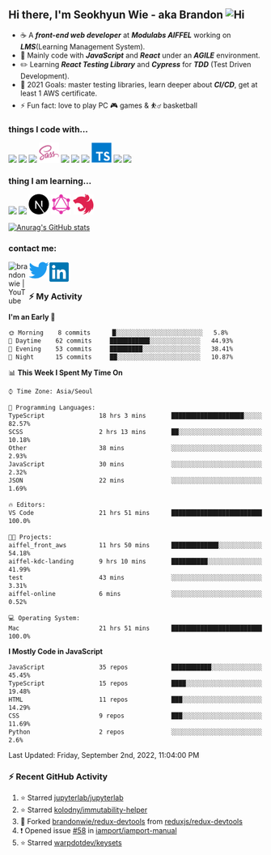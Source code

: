 ## Hi there, I'm Seokhyun Wie - aka Brandon <img src='https://qpluspicture.oss-cn-beijing.aliyuncs.com/6LjjQA/Hi.gif' alt='Hi' width="24"/>

- ☕ A _**front-end web developer**_ at _**Modulabs AIFFEL**_ working on _**LMS**_(Learning Management System).
- 🔄 Mainly code with _**JavaScript**_ and _**React**_ under an _**AGILE**_ environment.
- ✏️ Learning _**React Testing Library**_ and _**Cypress**_ for _**TDD**_ (Test Driven Development).
- 🎯 2021 Goals: master testing libraries, learn deeper about _**CI/CD**_, get at least 1 AWS certificate.
- ⚡ Fun fact: love to play PC 🎮 games️ \& ⛹️‍♂️ basketball

### things I code with...

<img src="https://cdn.jsdelivr.net/gh/devicons/devicon/icons/vscode/vscode-original.svg" width="40px"> <img src="https://cdn.jsdelivr.net/gh/devicons/devicon@latest/icons/javascript/javascript-original.svg" width="40px"> <img src="https://cdn.jsdelivr.net/gh/devicons/devicon@latest/icons/react/react-original.svg" width="40px"> <img src="https://raw.githubusercontent.com/devicons/devicon/master/icons/sass/sass-original.svg" width="40px"> <img src="https://cdn.jsdelivr.net/gh/devicons/devicon@latest/icons/git/git-original.svg" width="40px"> <img src="https://cdn.jsdelivr.net/gh/devicons/devicon/icons/github/github-original.svg" width="40px"> <img src="https://cdn.jsdelivr.net/gh/devicons/devicon/icons/amazonwebservices/amazonwebservices-original.svg" width="40px"> <img src="https://raw.githubusercontent.com/devicons/devicon/master/icons/typescript/typescript-original.svg" width="40px"> <img src="https://cdn.jsdelivr.net/gh/devicons/devicon@latest/icons/mongodb/mongodb-original.svg" width="40px"> <img src="https://cdn.jsdelivr.net/gh/devicons/devicon@latest/icons/nodejs/nodejs-plain.svg" width="40px">

### thing I am learning...

<img src="https://cdn.jsdelivr.net/gh/devicons/devicon/icons/jest/jest-plain.svg" width="40px"> <img src="https://icons-for-free.com/iconfiles/png/512/cypress-1324440144114984250.png" width="40px"> <img src="https://raw.githubusercontent.com/devicons/devicon/master/icons/nextjs/nextjs-original.svg" width="40px"> <img src="https://raw.githubusercontent.com/devicons/devicon/master/icons/graphql/graphql-plain.svg" width="40px"> <img src="https://raw.githubusercontent.com/devicons/devicon/master/icons/nestjs/nestjs-plain.svg" width="40px">

<!-- GitHub Stats -->

[![Anurag's GitHub stats](https://github-readme-stats.vercel.app/api?username=brandonwie&show_icons=true&title_color=ffc857&icon_color=8ac926&text_color=daf7dc&bg_color=151515&hide=stars&custom_title=Brandon's GitHub Stats)](https://github.com/anuraghazra/github-readme-stats)

### contact me:

[<img align="left" alt="brandonwie | YouTube" width="40px" src="https://iconape.com/wp-content/png_logo_vector/youtube-social-white-squircle.png" />][youtube] [<img align="left" alt="brandonwie | Twitter" width="40px" src="https://raw.githubusercontent.com/devicons/devicon/master/icons/twitter/twitter-original.svg" />][twitter] [<img align="left" alt="brandonwie | LinkedIn" width="40px" src="https://raw.githubusercontent.com/devicons/devicon/master/icons/linkedin/linkedin-original.svg" />][linkedin]

<br />
<br />

### ⚡ My Activity

<!--START_SECTION:waka-->
**I'm an Early 🐤** 

```text
🌞 Morning    8 commits      █░░░░░░░░░░░░░░░░░░░░░░░░   5.8% 
🌆 Daytime    62 commits     ███████████░░░░░░░░░░░░░░   44.93% 
🌃 Evening    53 commits     █████████░░░░░░░░░░░░░░░░   38.41% 
🌙 Night      15 commits     ██░░░░░░░░░░░░░░░░░░░░░░░   10.87%

```


📊 **This Week I Spent My Time On** 

```text
⌚︎ Time Zone: Asia/Seoul

💬 Programming Languages: 
TypeScript               18 hrs 3 mins       ████████████████████░░░░░   82.57% 
SCSS                     2 hrs 13 mins       ██░░░░░░░░░░░░░░░░░░░░░░░   10.18% 
Other                    38 mins             ░░░░░░░░░░░░░░░░░░░░░░░░░   2.93% 
JavaScript               30 mins             ░░░░░░░░░░░░░░░░░░░░░░░░░   2.32% 
JSON                     22 mins             ░░░░░░░░░░░░░░░░░░░░░░░░░   1.69%

🔥 Editors: 
VS Code                  21 hrs 51 mins      █████████████████████████   100.0%

🐱‍💻 Projects: 
aiffel_front_aws         11 hrs 50 mins      █████████████░░░░░░░░░░░░   54.18% 
aiffel-kdc-landing       9 hrs 10 mins       ██████████░░░░░░░░░░░░░░░   41.99% 
test                     43 mins             ░░░░░░░░░░░░░░░░░░░░░░░░░   3.31% 
aiffel-online            6 mins              ░░░░░░░░░░░░░░░░░░░░░░░░░   0.52%

💻 Operating System: 
Mac                      21 hrs 51 mins      █████████████████████████   100.0%

```

**I Mostly Code in JavaScript** 

```text
JavaScript               35 repos            ███████████░░░░░░░░░░░░░░   45.45% 
TypeScript               15 repos            ████░░░░░░░░░░░░░░░░░░░░░   19.48% 
HTML                     11 repos            ███░░░░░░░░░░░░░░░░░░░░░░   14.29% 
CSS                      9 repos             ███░░░░░░░░░░░░░░░░░░░░░░   11.69% 
Python                   2 repos             ░░░░░░░░░░░░░░░░░░░░░░░░░   2.6%

```



<!--END_SECTION:waka-->

<!--RECENT_ACTIVITY:last_update-->
Last Updated: Friday, September 2nd, 2022, 11:04:00 PM
<!--RECENT_ACTIVITY:last_update_end-->

### ⚡ Recent GitHub Activity

<!--RECENT_ACTIVITY:start-->
1. ⭐ Starred [jupyterlab/jupyterlab](https://github.com/jupyterlab/jupyterlab)
2. ⭐ Starred [kolodny/immutability-helper](https://github.com/kolodny/immutability-helper)
3. 🔱 Forked [brandonwie/redux-devtools](https://github.com/brandonwie/redux-devtools) from [reduxjs/redux-devtools](https://github.com/reduxjs/redux-devtools)
4. ❗️ Opened issue [#58](https://github.com/iamport/iamport-manual/issues/58) in [iamport/iamport-manual](https://github.com/iamport/iamport-manual)
5. ⭐ Starred [warpdotdev/keysets](https://github.com/warpdotdev/keysets)
<!--RECENT_ACTIVITY:end-->

[youtube]: https://www.youtube.com/channel/UC7tk3UT7nn3cZNC2KBdb-4Q
[linkedin]: https://linkedin.com/in/brandonwie
[twitter]: https://twitter.com/brandonwie
